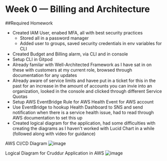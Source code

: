 # Week 0 — Billing and Architecture

##Required Homework

* Created IAM User, enabed MFA, all with best security practices
    * Stored all in a  password manager
    * Added user to groups, saved security credentials in env variables for CLI
* Created Budget and Billing alarm, via CLI and in console
* Setup CLI in Gitpod
* Already familar with Well-Architected Framework as I have sat in on these with customers at my current role, browsed through documentation for any updates
* Already aware of service limits and havee put in a ticket for this in the past for an increase in the amount of accounts you can invie into an organization, looked in the console and clicked through different Service Quotas
* Setup AWS EventBridge Rule for AWS Health Event for AWS account
* Use EventBridge to hookup Health Dashboard to SNS and send notification when there is a service health issue, had to read through AWS documentation to set this up
* Created logical diagram for the application, had some difficulties with creating the diagrams as I haven't worked with Lucid Chart in a while (followed along with video for guidance)

AWS CI/CD Diagram
![image](https://github.com/laurhoppy/aws-bootcamp-cruddur-2023/assets/37153399/f7154ad3-a70e-447b-b69c-dffc07456195)


Logical Diagram for Cruddur Application in AWS
![image](https://github.com/laurhoppy/aws-bootcamp-cruddur-2023/assets/37153399/64fb4b76-e6ed-442f-b635-69c5f045cc1c)


